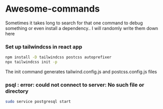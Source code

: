 # Awesome-commands
Sometimes it takes long to search for that one command to debug something or even install a dependency.. I will randomly write them down here

### Set up tailwindcss in react app

```bash
npm install -D tailwindcss postcss autoprefixer
npx tailwindcss init -p 
```
The init command generates tailwind.config.js and postcss.config.js files

### psql : error: could not connect to server: No such file or directory 

```bash
sudo service postgresql start
```

